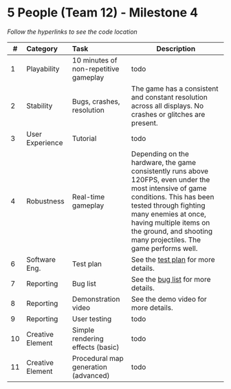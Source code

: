# 5 People (Team 12) - Milestone 4

_Follow the hyperlinks to see the code location_

| #   | Category         | Task                                  | Description                                                                                                                                                                                                                                                                   |
| --- | :--------------- | :------------------------------------ | ----------------------------------------------------------------------------------------------------------------------------------------------------------------------------------------------------------------------------------------------------------------------------- |
| 1   | Playability      | 10 minutes of non-repetitive gameplay | todo                                                                                                                                                                                                                                                                          |
| 2   | Stability        | Bugs, crashes, resolution             | The game has a consistent and constant resolution across all displays. No crashes or glitches are present.                                                                                                                                                                    |
| 3   | User Experience  | Tutorial                              | todo                                                                                                                                                                                                                                                                          |
| 4   | Robustness       | Real-time gameplay                    | Depending on the hardware, the game consistently runs above 120FPS, even under the most intensive of game conditions. This has been tested through fighting many enemies at once, having multiple items on the ground, and shooting many projectiles. The game performs well. |
| 6   | Software Eng.    | Test plan                             | See the [test plan](doc/test-plan.md) for more details.                                                                                                                                                                                                                       |
| 7   | Reporting        | Bug list                              | See the [bug list](doc/bug-report.csv) for more details.                                                                                                                                                                                                                      |
| 8   | Reporting        | Demonstration video                   | See the demo video for more details.                                                                                                                                                                                                                                          |
| 9   | Reporting        | User testing                          | todo                                                                                                                                                                                                                                                                          |
| 10  | Creative Element | Simple rendering effects (basic)      | todo                                                                                                                                                                                                                                                                          |
| 11  | Creative Element | Procedural map generation (advanced)  | todo                                                                                                                                                                                                                                                                          |
